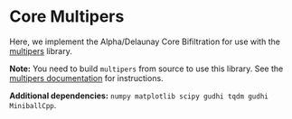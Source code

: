 # Core Multipers

Here, we implement the Alpha/Delaunay Core Bifiltration for use with the [multipers](https://github.com/DavidLapous/multipers) library.

**Note:** You need to build `multipers` from source to use this library. See the [multipers documentation](https://davidlapous.github.io/multipers/compilation.html) for instructions.

**Additional dependencies:** `numpy matplotlib scipy gudhi tqdm gudhi MiniballCpp`.


